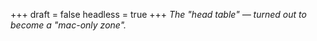 
+++
draft = false
headless = true
+++
_The "head table" &mdash; turned out to become a "mac-only zone"._
